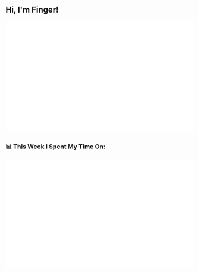 <h2> Hi, I'm Finger!</h2>

<img align="right" src="https://raw.githubusercontent.com/spianmo/github-stats/master/generated/overview.svg#gh-light-mode-only">

<!-- <img align="right" height="160em" src="https://github-readme-stats-eight-theta.vercel.app/api/top-langs/?username=spianmo&layout=compact&langs_count=8&theme=algolia"/>	 -->
	
```go
package main

type Me struct {
	Name   string
	Job    string
	Code   string
	Skills string
}

func main() {
	me := &Me{
		Name:   "Finger",
		Job:    "Client-side Engineer",
		Code:   "Java and C++ and Others",
		Skills: "Android Security NLP ^o^",
	}
	_ = me
}
```


<h3>📊 This Week I Spent My Time On:</h3>
<img align='right' src="https://raw.githubusercontent.com/spianmo/github-stats/master/generated/languages.svg#gh-light-mode-only">

<!--START_SECTION:waka-->

```text
Java                   40 hrs 45 mins  ██████████████████████▓░░   90.69 %
Gradle                 58 mins         ▓░░░░░░░░░░░░░░░░░░░░░░░░   02.16 %
XML                    52 mins         ▒░░░░░░░░░░░░░░░░░░░░░░░░   01.95 %
Properties             46 mins         ▒░░░░░░░░░░░░░░░░░░░░░░░░   01.74 %
Groovy                 36 mins         ▒░░░░░░░░░░░░░░░░░░░░░░░░   01.34 %
Kotlin                 17 mins         ░░░░░░░░░░░░░░░░░░░░░░░░░   00.63 %
```

<!--END_SECTION:waka-->
